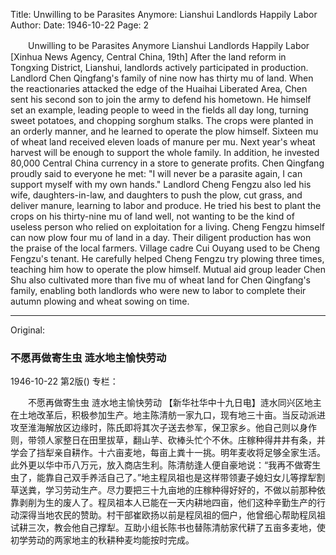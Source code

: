 Title: Unwilling to be Parasites Anymore: Lianshui Landlords Happily Labor
Author:
Date: 1946-10-22
Page: 2

　　Unwilling to be Parasites Anymore
    Lianshui Landlords Happily Labor
    [Xinhua News Agency, Central China, 19th] After the land reform in Tongxing District, Lianshui, landlords actively participated in production. Landlord Chen Qingfang's family of nine now has thirty mu of land. When the reactionaries attacked the edge of the Huaihai Liberated Area, Chen sent his second son to join the army to defend his hometown. He himself set an example, leading people to weed in the fields all day long, turning sweet potatoes, and chopping sorghum stalks. The crops were planted in an orderly manner, and he learned to operate the plow himself. Sixteen mu of wheat land received eleven loads of manure per mu. Next year's wheat harvest will be enough to support the whole family. In addition, he invested 80,000 Central China currency in a store to generate profits. Chen Qingfang proudly said to everyone he met: "I will never be a parasite again, I can support myself with my own hands." Landlord Cheng Fengzu also led his wife, daughters-in-law, and daughters to push the plow, cut grass, and deliver manure, learning to labor and produce. He tried his best to plant the crops on his thirty-nine mu of land well, not wanting to be the kind of useless person who relied on exploitation for a living. Cheng Fengzu himself can now plow four mu of land in a day. Their diligent production has won the praise of the local farmers. Village cadre Cui Ouyang used to be Cheng Fengzu's tenant. He carefully helped Cheng Fengzu try plowing three times, teaching him how to operate the plow himself. Mutual aid group leader Chen Shu also cultivated more than five mu of wheat land for Chen Qingfang's family, enabling both landlords who were new to labor to complete their autumn plowing and wheat sowing on time.



<hr /> 

Original: 


### 不愿再做寄生虫  涟水地主愉快劳动

1946-10-22
第2版()
专栏：

　　不愿再做寄生虫
    涟水地主愉快劳动
    【新华社华中十九日电】涟水同兴区地主在土地改革后，积极参加生产。地主陈清舫一家九口，现有地三十亩。当反动派进攻至淮海解放区边缘时，陈氏即将其次子送去参军，保卫家乡。他自己则以身作则，带领人家整日在田里拔草，翻山芋、砍棒头忙个不休。庄稼种得井井有条，并学会了挡犁亲自耕作。十六亩麦地，每亩上粪十一挑。明年麦收将足够全家生活。此外更以华中币八万元，放入商店生利。陈清舫逢人便自豪地说：“我再不做寄生虫了，能靠自己双手养活自己了。”地主程凤祖也是这样带领妻子媳妇女儿等撑犁割草送粪，学习劳动生产。尽力要把三十九亩地的庄稼种得好好的，不做以前那种依靠剥削为生的废人了。程凤祖本人已能在一天内耕地四亩，他们这种辛勤生产的行动深得当地农民的赞助。村干部崔欧扬以前是程凤祖的佃户，他曾细心帮助程凤祖试耕三次，教会他自己撑犁。互助小组长陈书也替陈清舫家代耕了五亩多麦地，使初学劳动的两家地主的秋耕种麦均能按时完成。
